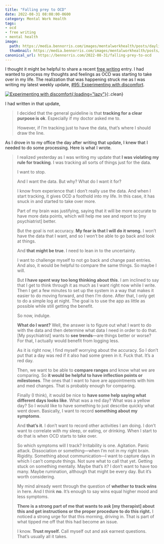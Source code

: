 ```yaml
---
title: "Falling prey to OCD"
date: 2022-08-31 08:08:00-0600
category: Mental Work Health
tags:
- ocd
- free writing
- mental health
image: 
  path: https://media.bennorris.com/images/mentalworkhealth/posts/daylio-morning-pages.jpeg
  thumbnail: https://media.bennorris.com/images/mentalworkhealth/posts/daylio-morning-pages.jpeg
canonical_url: https://bennorris.com/2022-08-31/falling-prey-to-ocd
---
```



I thought it might be helpful to share a recent [free writing](https://bennorris.com/tags/free-writing) entry. I had wanted to process my thoughts and feelings as OCD was starting to take over in my life. The realization that was happening struck me as I was writing my latest weekly update, [#95: Experimenting with discomfort](https://bennorris.com/2022/08/26/experimenting-with-discomfort).

[![Experimenting with discomfort](https://media.bennorris.com/images/mentalworkhealth/posts/experimenting-with-discomfort.jpg){:loading="lazy"}](https://bennorris.com/2022/08/26/experimenting-with-discomfort){:.clean}

I had written in that update,

> I decided that the general guideline is that **tracking for a clear purpose is ok**. Especially if my doctor asked me to.
> 
> However, if I’m tracking just to have the data, that’s where I should draw the line.

As I drove in to my office the day after writing that update, I knew that I needed to do some processing. Here is what I wrote.

> I realized yesterday as I was writing my update that **I was violating my rule for tracking**. I was tracking all sorts of things just for the data.
> 
> I want to stop.
> 
> And I want the data. But why? What do I want it for?
> 
> I know from experience that I don’t really use the data. And when I start tracking, it gives OCD a foothold into my life. In this case, it has snuck in and started to take over more.
> 
> Part of my brain was justifying, saying that it will be more accurate to have more data points, which will help me see and report to [my psychiatrist] better.
> 
> But the goal is not accuracy. **My fear is that I will do it wrong.** I won’t have the data that I want, and so I won’t be able to go back and look at things.
> 
> And **that might be true**. I need to lean in to the uncertainty.
> 
> I want to challenge myself to not go back and change past entries. And also, it would be helpful to compare the same things. So maybe I will.
> 
> But **I have spent way too long thinking about this**. I am inclined to say that I get to think through it as much as I want right now while I write. Then I get a few minutes to set up the system in a way that makes it easier to do moving forward, and then I’m done. After that, I only get to do a simple log at night. The goal is to use the app as little as possible while still getting the benefit.
> 
> So now, indulge.
> 
> **What do I want?** Well, the answer is to figure out what I want to do with the data and then determine what data I need in order to do that. [My psychiatrist] wants to **see trends**—are things better or worse? For that, I actually would benefit from logging less.
> 
> As it is right now, I find myself worrying about the accuracy. So I don’t put that a day was red if it also had some green in it. Fuck that. It’s a red day.
> 
> Then, we want to be able to **compare ranges** and know what we are comparing. So **it would be helpful to have inflection points or milestones**. The ones that I want to have are appointments with him and med changes. That is probably enough for comparing.
> 
> Finally (I think), it would be nice to **have some help saying what different days looks like**. What was a red day? What was a yellow day? So I would like to have something to just describe quickly what went down. Basically, I want to record **something about my symptoms**.
> 
> And **that’s it**. I don’t want to record other activities I am doing. I don’t want to correlate with my sleep, or eating, or drinking. When I start to do that is when OCD starts to take over.
> 
> So which symptoms will I track? Irritability is one. Agitation. Panic attack. Dissociation or something—when I’m not in my right brain. Rigidity. Something about communication—I want to capture days in which I can’t compute things. Not sure what to call that yet. Getting stuck on something mentally. Maybe that’s it? I don’t want to have too many. Maybe rumination, although that might be every day. But it’s worth considering.
> 
> My mind already went through the question of **whether to track wins** in here. And I think **no**. It’s enough to say wins equal higher mood and less symptoms.
> 
> **There is a strong part of me that wants to ask [my therapist] about this and get instructions or the proper procedure to do this right.** I noticed a strong urge for that this morning, driving in. That is part of what tipped me off that this had become an issue.
> 
> I know. **Trust myself.** Call myself out and ask earnest questions. That’s usually all it takes.



